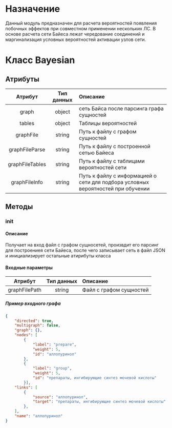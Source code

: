 # Назначение
Данный модуль предназначен для расчета вероятностей появления побочных эффектов при совместном применении нескольких ЛС. В основе расчета сети Байеса лежат чередование соединений и маргинализация условных вероятностей активации узлов сети.
<br />

# Класс Bayesian
## Атрибуты
|**Атрибут**|**Тип данных**|**Описание**|
|:-----:|:--------:|:------|
|graph  |object|сеть Байса после парсинга графа сущностей|
|tables|object|Таблицы вероятностей|
|graphFile|string|Путь к файлу с графом сущностей|
|graphFileParse|string|Путь к файлу с построенной сетью Байеса|
|graphFileTables|string|Путь к файлу с таблицами вероятностей сети|
|graphFileInfo|string|Путь к файлу с информацией о сети для подбора условных вероятностей при обучении|

## Методы
### __init__
#### Описание
Получает на вход файл с графом сущносетей, произвдит его парсинг для построениея сети Байеса, после чего записывает сеть в файл JSON и инициализирует остальные атирибуты класса
#### Входные параметры
|**Атрибут**|**Тип данных**|**Описание**|
|:-----:|:--------:|:------|
|graphFilePath|string|Файл с графом сущностей|

##### Пример входного графа
```json
{
	"directed": true,
    "multigraph": false,
    "graph": {},
    "nodes": [
        {
            "label": "prepare",
            "weight": 5,
            "id": "аллопуринол"
        },
        {
            "label": "group",
            "weight": 5,
            "id": "препараты, ингибирующие синтез мочевой кислоты"
        }],
    "links": [        
        {
            "source": "аллопуринол",
            "target": "препараты, ингибирующие синтез мочевой кислоты"
        },
    ],
    "name": "аллопуринол"
}
```

